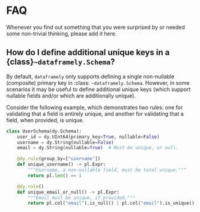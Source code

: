 # FAQ

Whenever you find out something that you were surprised by or needed some non-trivial
thinking, please add it here.

## How do I define additional unique keys in a {class}`~dataframely.Schema`?

By default, `dataframely` only supports defining a single non-nullable (composite) primary key in :class:
`~dataframely.Schema`.
However, in some scenarios it may be useful to define additional unique keys (which support nullable fields and/or which
are additionally unique).

Consider the following example, which demonstrates two rules: one for validating that a field is entirely unique, and
another for validating that a field, when provided, is unique.

```python
class UserSchema(dy.Schema):
    user_id = dy.UInt64(primary_key=True, nullable=False)
    username = dy.String(nullable=False)
    email = dy.String(nullable=True)  # Must be unique, or null.

    @dy.rule(group_by=["username"])
    def unique_username() -> pl.Expr:
        """Username, a non-nullable field, must be total unique."""
        return pl.len() == 1

    @dy.rule()
    def unique_email_or_null() -> pl.Expr:
        """Email must be unique, if provided."""
        return pl.col("email").is_null() | pl.col("email").is_unique()
```
